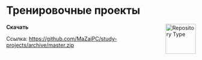 # Тренировочные проекты

<a href="https://github.com/MaZaiPC/study-projects"><img
  src="http://i.imgur.com/UbTWlxM.png" alt="Repository Type"
  width="80" height="80" align="right"></a>

**Скачать**

Ссылка: https://github.com/MaZaiPC/study-projects/archive/master.zip